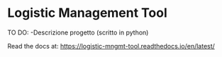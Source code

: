 # Logistic Management Tool

TO DO:
-Descrizione progetto (scritto in python)

Read the docs at: https://logistic-mngmt-tool.readthedocs.io/en/latest/